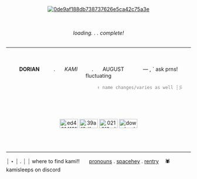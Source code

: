 <div id="header" align="center">
<a href="https://imgbb.com/"><img src="https://i.ibb.co/p3Sxs9g/0de9af188db738737626e5ca42c75a3e.jpg" alt="0de9af188db738737626e5ca42c75a3e" border="0"></a>
</div>
<br/><br/>
<p align="center">
  <i>loading. . . complete!</i>
  </br></br> </p>
  
  ---

  <p align="center">
  </br></br>
  <b>DORIAN</B>ㅤㅤㅤ.ㅤㅤ<i>KAMI</i>ㅤㅤㅤ.ㅤㅤAUGUSTㅤㅤㅤㅤ— , ` ask prns! fluctuating
  </p>
<p align="right">
<code style="color : grey"> ↑ name changes/varies as well ┆彡ㅤㅤ</code>
</p>
</br></br></br>
<p align="center">
    <a href="https://imgbb.com/"><img src="https://i.ibb.co/YthmTRs/ed401413113672dae48c539d7f1b6dea.jpg" alt="ed401413113672dae48c539d7f1b6dea" border="0" width=50 height=25></a>
    <a href="https://imgbb.com/"><img src="https://i.ibb.co/TKSqmYK/39af0dfcc76d1b6d16dcb506be2af542.jpg" alt="39af0dfcc76d1b6d16dcb506be2af542" border="0" width=50 height=25></a>
    <a href="https://imgbb.com/"><img src="https://i.ibb.co/54NCVT0/0216f6cd37b6d24022d3816661944a8c.jpg" alt="0216f6cd37b6d24022d3816661944a8c" border="0" width=50 height=25></a>
    <a href="https://imgbb.com/"><img src="https://i.ibb.co/p0kcC9V/download.png" alt="download" border="0" width=50 height=25></a>
</p>
</br></br>

---

┊ ⋆ ┊ . ┊ ┊ where to find kami!!ㅤㅤ[pronouns](https://pronouns.page/@sugurus) . [spacehey](https://spacehey.com/kenkojii) . [rentry](https://rentry.co/sugetos) ㅤ🕷ㅤ kamisleeps on discord

